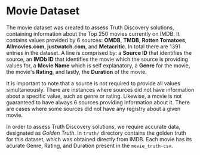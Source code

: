 # Movie Dataset

The movie dataset  was created to assess Truth Discovery solutions, containing information about the Top 250 movies currently on IMDB. It contains values provided by 6 sources: **OMDB**, **TMDB**, **Rotten Tomatoes**, **Allmovies.com**, **justwatch.com**, and **Metacritic**. In total there are 1391 entries in the dataset. A line is comprised by: a **Source ID** that identifies the source, an **IMDb ID** that identifies the movie which the source is providing values for, a **Movie Name** which is self explanatory, a **Genre** for the movie, the movie's **Rating**, and lastly, the **Duration** of the movie.

It is important to note that a source is not required to provide all values simultaneously. There are instances where sources did not have information about a specific value, such as genre or rating. Likewise, a movie is not guaranteed to have always 6 sources providing information about it. There are cases where some sources did not have any registry about a given movie.

In order to assess Truth Discovery solutions, we require accurate data, designated as *Golden Truth*. In `truth/` directory contains the golden truth for this dataset, which was obtained directly from IMDB. Each movie has its acurate Genre, Rating, and Duration present in the `movie_truth-csv`.